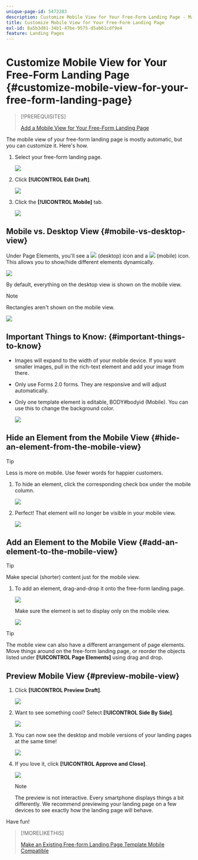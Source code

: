 ```yaml
---
unique-page-id: 5472283
description: Customize Mobile View for Your Free-Form Landing Page - Marketo Docs - Product Documentation
title: Customize Mobile View for Your Free-Form Landing Page
exl-id: 8a5b3d81-34b1-47be-9575-d5ab61cdf9e4
feature: Landing Pages
---
```

# Customize Mobile View for Your Free-Form Landing Page {#customize-mobile-view-for-your-free-form-landing-page}

>[!PREREQUISITES]
>
>[Add a Mobile View for Your Free-Form Landing Page](/help/marketo/product-docs/demand-generation/landing-pages/free-form-landing-pages/add-a-mobile-view-for-your-free-form-landing-page.md)

The mobile view of your free-form landing page is mostly automatic, but you can customize it. Here's how.

1. Select your free-form landing page.

   ![](assets/selectlandingapge.jpg)

1. Click **[!UICONTROL Edit Draft]**.

   ![](assets/image2015-1-22-18-3a33-3a12.png)

1. Click the **[!UICONTROL Mobile]** tab.

   ![](assets/image2015-1-22-18-3a31-3a40.png)

## Mobile vs. Desktop View {#mobile-vs-desktop-view}

Under Page Elements, you'll see a ![](assets/image2015-1-22-18-3a39-3a53.png) (desktop) icon and a ![](assets/image2015-1-22-18-3a40-3a31.png) (mobile) icon. This allows you to show/hide different elements dynamically.

![](assets/image2015-5-21-15-3a9-3a34.png)

By default, everything on the desktop view is shown on the mobile view.

>[!NOTE]
>
>Rectangles aren't shown on the mobile view.

![](assets/image2015-5-21-15-3a12-3a2.png)

## Important Things to Know: {#important-things-to-know}

* Images will expand to the width of your mobile device. If you want smaller images, pull in the rich-text element and add your image from there.
* Only use Forms 2.0 forms. They are responsive and will adjust automatically.
* Only one template element is editable, BODY#bodyid (Mobile). You can use this to change the background color.

  ![](assets/image2015-5-21-15-3a15-3a47.png)

## Hide an Element from the Mobile View {#hide-an-element-from-the-mobile-view}

>[!TIP]
>
>Less is more on mobile. Use fewer words for happier customers.

1. To hide an element, click the corresponding check box under the mobile column.

   ![](assets/image2015-5-21-15-3a28-3a17.png)

1. Perfect! That element will no longer be visible in your mobile view.

   ![](assets/image2015-5-21-15-3a30-3a17.png)

## Add an Element to the Mobile View {#add-an-element-to-the-mobile-view}

>[!TIP]
>
>Make special (shorter) content just for the mobile view.

1. To add an element, drag-and-drop it onto the free-form landing page.

   ![](assets/image2015-5-21-15-3a32-3a22.png)

   Make sure the element is set to display only on the mobile view.

   ![](assets/image2015-5-21-15-3a35-3a29.png)

>[!TIP]
>
>The mobile view can also have a different arrangement of page elements. Move things around on the free-form landing page, or reorder the objects listed under **[!UICONTROL Page Elements]** using drag and drop.

## Preview Mobile View {#preview-mobile-view}

1. Click **[!UICONTROL Preview Draft]**.

   ![](assets/image2015-5-21-15-3a36-3a35.png)

1. Want to see something cool? Select **[!UICONTROL Side By Side]**.

   ![](assets/image2015-1-22-20-3a2-3a15.png)

1. You can now see the desktop and mobile versions of your landing pages at the same time!

   ![](assets/image2015-1-22-20-3a3-3a22.png)

1. If you love it, click **[!UICONTROL Approve and Close]**.

   ![](assets/image2015-1-22-20-3a5-3a36.png)

   >[!NOTE]
   >
   >The preview is not interactive. Every smartphone displays things a bit differently. We recommend previewing your landing page on a few devices to see exactly how the landing page will behave.

Have fun!

>[!MORELIKETHIS]
>
>[Make an Existing Free-form Landing Page Template Mobile Compatible](/help/marketo/product-docs/demand-generation/landing-pages/landing-page-templates/make-an-existing-free-form-landing-page-template-mobile-compatible.md)
